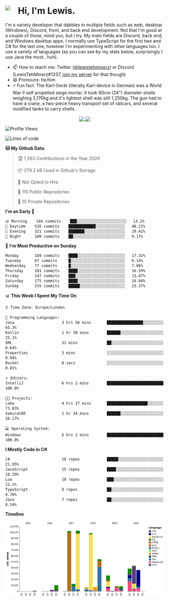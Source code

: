 <h1><img align="left" src="https://cdn.discordapp.com/emojis/552927506957729802.gif" width="40">Hi, I'm Lewis.</h1>

I'm a variety developer that dabbles in multiple fields such as web, desktop (Windows), Discord, front, and back end development. Not that I'm good at a couple of those, mind you, but I try. My main fields are Discord, back end, and Windows desktop apps. I normally use TypeScript for the first two and C# for the last one, however I'm experimenting with other languages too. I use a variety of languages (as you can see by my stats below, surprisingly I use Java the most.. huh).

- 📫 How to reach me: Twitter ([@lewistehminerz](https://twitter.com/lewistehminerz)) or Discord (LewisTehMinerz#1337, [join my server](https://discord.gg/XnUh7JB) for that though)
- 😄 Pronouns: he/him
- ⚡ Fun fact: The Karl-Gerät (literally Karl-device in German) was a World War II self propelled siege mortar. It took 60cm (24") diameter shells weighing 2,170kg and it's lightest shell was still 1,250kg. The gun had to have a crane, a two-piece heavy transport set of railcars, and several modified tanks to carry shells.

<p align="center">
  <a href="https://github.com/anuraghazra/github-readme-stats">
    <img align="center" src="https://github-readme-stats.vercel.app/api?username=LewisTehMinerz&count_private=true&show_icons=true&theme=gruvbox">
  </a>
  <a href="https://github.com/anuraghazra/github-readme-stats">
    <img align="center" src="https://github-readme-stats.vercel.app/api/top-langs/?username=LewisTehMinerz&layout=compact&theme=gruvbox">
  </a>
</p>

<!--START_SECTION:waka-->
![Profile Views](http://img.shields.io/badge/Profile%20Views-8-blue)

![Lines of code](https://img.shields.io/badge/From%20Hello%20World%20I%27ve%20Written-5.8%20million%20lines%20of%20code-blue)

**🐱 My Github Data** 

> 🏆 1,393 Contributions in the Year 2020
 > 
> 📦 279.2 kB Used in Github's Storage 
 > 
> 🚫 Not Opted to Hire
 > 
> 📜 115 Public Repositories
 > 
> 🔑 10 Private Repositories 

**I'm an Early 🐤** 

```text
🌞 Morning    144 commits    ███░░░░░░░░░░░░░░░░░░░░░░   13.2% 
🌆 Daytime    526 commits    ████████████░░░░░░░░░░░░░   48.21% 
🌃 Evening    321 commits    ███████░░░░░░░░░░░░░░░░░░   29.42% 
🌙 Night      100 commits    ██░░░░░░░░░░░░░░░░░░░░░░░   9.17%

```
📅 **I'm Most Productive on Sunday** 

```text
Monday       189 commits    ████░░░░░░░░░░░░░░░░░░░░░   17.32% 
Tuesday      67 commits     █░░░░░░░░░░░░░░░░░░░░░░░░   6.14% 
Wednesday    77 commits     █░░░░░░░░░░░░░░░░░░░░░░░░   7.06% 
Thursday     181 commits    ████░░░░░░░░░░░░░░░░░░░░░   16.59% 
Friday       147 commits    ███░░░░░░░░░░░░░░░░░░░░░░   13.47% 
Saturday     175 commits    ████░░░░░░░░░░░░░░░░░░░░░   16.04% 
Sunday       255 commits    █████░░░░░░░░░░░░░░░░░░░░   23.37%

```


📊 **This Week I Spent My Time On** 

```text
⌚︎ Time Zone: Europe/London

💬 Programming Languages: 
Java                     3 hrs 56 mins       ████████████████░░░░░░░░░   65.3% 
Kotlin                   1 hr 30 mins        ██████░░░░░░░░░░░░░░░░░░░   25.1% 
XML                      31 mins             ██░░░░░░░░░░░░░░░░░░░░░░░   8.64% 
Properties               3 mins              ░░░░░░░░░░░░░░░░░░░░░░░░░   0.94% 
Docker                   0 secs              ░░░░░░░░░░░░░░░░░░░░░░░░░   0.01%

🔥 Editors: 
IntelliJ                 6 hrs 2 mins        █████████████████████████   100.0%

🐱‍💻 Projects: 
cake                     4 hrs 27 mins       ██████████████████░░░░░░░   73.83% 
SakuraCAD                1 hr 34 mins        ██████░░░░░░░░░░░░░░░░░░░   26.17%

💻 Operating System: 
Windows                  6 hrs 2 mins        █████████████████████████   100.0%

```

**I Mostly Code in C#** 

```text
C#                       18 repos            █████░░░░░░░░░░░░░░░░░░░░   21.95% 
JavaScript               15 repos            ████░░░░░░░░░░░░░░░░░░░░░   18.29% 
Lua                      10 repos            ███░░░░░░░░░░░░░░░░░░░░░░   12.2% 
TypeScript               8 repos             ██░░░░░░░░░░░░░░░░░░░░░░░   9.76% 
Java                     7 repos             ██░░░░░░░░░░░░░░░░░░░░░░░   8.54%

```


**Timeline**

![Chart not found](https://github.com/LewisTehMinerz/LewisTehMinerz/blob/master/charts/bar_graph.png) 


<!--END_SECTION:waka-->
